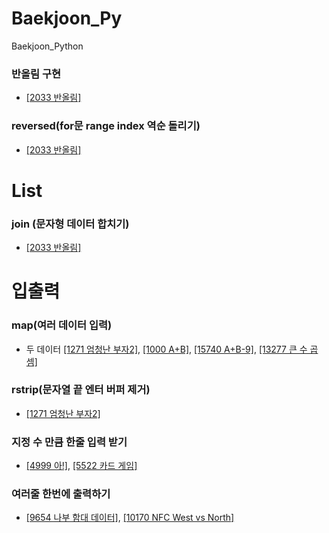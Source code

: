 # Baekjoon_Py
Baekjoon_Python

### 반올림 구현
- [[2033 반올림]](https://github.com/jsk890/Baekjoon_Py/blob/main/Bronze/2033.py)

### reversed(for문 range index 역순 돌리기)
- [[2033 반올림]](https://github.com/jsk890/Baekjoon_Py/blob/main/Bronze/2033.py)

# List
### join (문자형 데이터 합치기)
- [[2033 반올림]](https://github.com/jsk890/Baekjoon_Py/blob/main/Bronze/2033.py)

# 입출력
### map(여러 데이터 입력)
- 두 데이터 [[1271 엄청난 부자2]](https://github.com/jsk890/Baekjoon_Py/blob/main/Bronze/1271.py),
[[1000 A+B]](https://github.com/jsk890/Baekjoon_Py/blob/main/Bronze/1000.py),
[[15740 A+B-9]](https://github.com/jsk890/Baekjoon_Py/blob/main/Bronze/15740.py),
[[13277 큰 수 곱셈]](https://github.com/jsk890/Baekjoon_Py/blob/main/Bronze/13277.py)

### rstrip(문자열 끝 엔터 버퍼 제거)
- [[1271 엄청난 부자2]](https://github.com/jsk890/Baekjoon_Py/blob/main/Bronze/1271.py)

### 지정 수 만큼 한줄 입력 받기
- [[4999 아!]](https://github.com/jsk890/Baekjoon_Py/blob/main/Bronze/4999.py),
[[5522 카드 게임]](https://github.com/jsk890/Baekjoon_Py/blob/main/Bronze/5522.py)

### 여러줄 한번에 출력하기
- [[9654 나부 함대 데이터]](https://github.com/jsk890/Baekjoon_Py/blob/main/Bronze/9654.py),
[[10170 NFC West vs North]](https://github.com/jsk890/Baekjoon_Py/blob/main/Bronze/10170.py)

